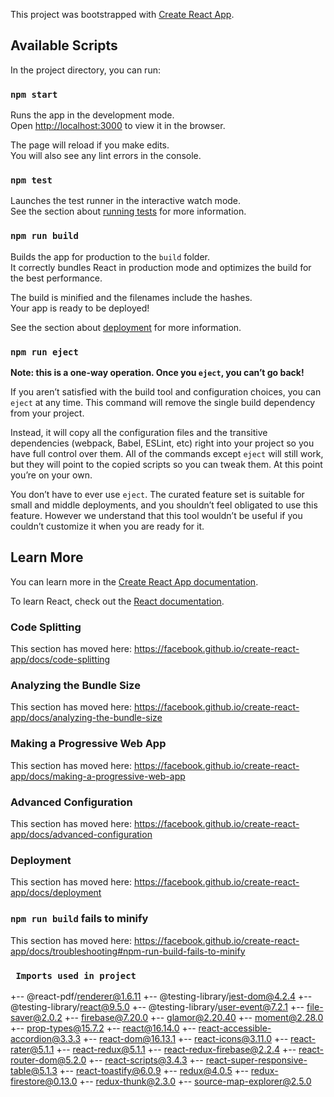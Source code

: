 This project was bootstrapped with [Create React App](https://github.com/facebook/create-react-app).

## Available Scripts

In the project directory, you can run:

### `npm start`

Runs the app in the development mode.<br />
Open [http://localhost:3000](http://localhost:3000) to view it in the browser.

The page will reload if you make edits.<br />
You will also see any lint errors in the console.

### `npm test`

Launches the test runner in the interactive watch mode.<br />
See the section about [running tests](https://facebook.github.io/create-react-app/docs/running-tests) for more information.

### `npm run build`

Builds the app for production to the `build` folder.<br />
It correctly bundles React in production mode and optimizes the build for the best performance.

The build is minified and the filenames include the hashes.<br />
Your app is ready to be deployed!

See the section about [deployment](https://facebook.github.io/create-react-app/docs/deployment) for more information.

### `npm run eject`

**Note: this is a one-way operation. Once you `eject`, you can’t go back!**

If you aren’t satisfied with the build tool and configuration choices, you can `eject` at any time. This command will remove the single build dependency from your project.

Instead, it will copy all the configuration files and the transitive dependencies (webpack, Babel, ESLint, etc) right into your project so you have full control over them. All of the commands except `eject` will still work, but they will point to the copied scripts so you can tweak them. At this point you’re on your own.

You don’t have to ever use `eject`. The curated feature set is suitable for small and middle deployments, and you shouldn’t feel obligated to use this feature. However we understand that this tool wouldn’t be useful if you couldn’t customize it when you are ready for it.

## Learn More

You can learn more in the [Create React App documentation](https://facebook.github.io/create-react-app/docs/getting-started).

To learn React, check out the [React documentation](https://reactjs.org/).

### Code Splitting

This section has moved here: https://facebook.github.io/create-react-app/docs/code-splitting

### Analyzing the Bundle Size

This section has moved here: https://facebook.github.io/create-react-app/docs/analyzing-the-bundle-size

### Making a Progressive Web App

This section has moved here: https://facebook.github.io/create-react-app/docs/making-a-progressive-web-app

### Advanced Configuration

This section has moved here: https://facebook.github.io/create-react-app/docs/advanced-configuration

### Deployment

This section has moved here: https://facebook.github.io/create-react-app/docs/deployment

### `npm run build` fails to minify

This section has moved here: https://facebook.github.io/create-react-app/docs/troubleshooting#npm-run-build-fails-to-minify


### ` Imports used in project`
+-- @react-pdf/renderer@1.6.11
+-- @testing-library/jest-dom@4.2.4
+-- @testing-library/react@9.5.0
+-- @testing-library/user-event@7.2.1
+-- file-saver@2.0.2
+-- firebase@7.20.0
+-- glamor@2.20.40
+-- moment@2.28.0
+-- prop-types@15.7.2
+-- react@16.14.0
+-- react-accessible-accordion@3.3.3
+-- react-dom@16.13.1
+-- react-icons@3.11.0
+-- react-rater@5.1.1
+-- react-redux@5.1.1
+-- react-redux-firebase@2.2.4
+-- react-router-dom@5.2.0
+-- react-scripts@3.4.3
+-- react-super-responsive-table@5.1.3
+-- react-toastify@6.0.9
+-- redux@4.0.5
+-- redux-firestore@0.13.0
+-- redux-thunk@2.3.0
+-- source-map-explorer@2.5.0
